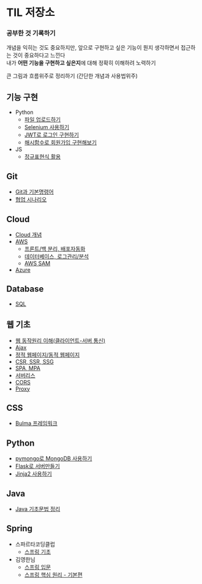 # TIL 저장소

### 공부한 것 기록하기

개념을 익히는 것도 중요하지만, 앞으로 구현하고 싶은 기능이 뭔지 생각하면서 접근하는 것이 중요하다고 느낀다  
내가 **어떤 기능을 구현하고 싶은지**에 대해 정확히 이해하려 노력하기

큰 그림과 흐름위주로 정리하기 (간단한 개념과 사용법위주)

## 기능 구현
- Python
  - [파일 업로드하기](https://github.com/kangwongu/TIL/blob/master/python/sparta_plus/project01/fileupload.md)
  - [Selenium 사용하기](https://github.com/kangwongu/TIL/blob/master/python/sparta_plus/project03/selenium.md)
  - [JWT로 로그인 구현하기](https://github.com/kangwongu/TIL/blob/master/python/sparta_plus/project04/jwt.md)
  - [해시함수로 회원가입 구현해보기](https://github.com/kangwongu/TIL/blob/master/python/sparta_plus/project04/register.md)
- JS
  - [정규표현식 활용](https://github.com/kangwongu/TIL/blob/master/python/sparta_plus/project04/regular_expressions.md)

## Git
- [Git과 기본명령어](https://github.com/kangwongu/TIL/blob/master/Git/git.md)
- [협업 시나리오](https://github.com/kangwongu/TIL/blob/master/Git/git%20for%20team.md)

## Cloud
- [Cloud 개념](https://github.com/kangwongu/TIL/blob/master/Cloud/cloud.md)
- [AWS](https://github.com/kangwongu/TIL/blob/master/AWS/aws.md)
  - [프론트/백 분리, 배포자동화](https://github.com/kangwongu/TIL/blob/master/AWS/aws_dividing.md)
  - [데이터베이스, 로그관리/분석](https://github.com/kangwongu/TIL/blob/master/AWS/aws_database.md)
  - [AWS SAM](https://github.com/kangwongu/TIL/blob/master/Cloud/AWS/aws_sam.md)
- [Azure](https://github.com/kangwongu/TIL/blob/master/Cloud/Azure/azure.md)

## Database
- [SQL](https://github.com/kangwongu/TIL/blob/master/Database/sql.md)

## 웹 기초
- [웹 동작원리 이해(클라이언트-서버 통신)](https://github.com/kangwongu/TIL/blob/master/HTML_CSS_JS/sparta/web_basic.md)
- [Ajax](https://github.com/kangwongu/TIL/blob/master/HTML_CSS_JS/sparta/ajax.md)
- [정적 웹페이지/동적 웹페이지](https://github.com/kangwongu/TIL/blob/master/python/sparta_plus/project02/static_dynamic_webpage.md)
- [CSR, SSR, SSG](https://github.com/kangwongu/TIL/blob/master/Web/csr_ssr_ssg.md)
- [SPA, MPA](https://github.com/kangwongu/TIL/blob/master/Web/spa_mpa.md)
- [서버리스](https://github.com/kangwongu/TIL/blob/master/Web/serverless.md)
- [CORS](https://github.com/kangwongu/TIL/blob/master/Web/CORS.md)
- [Proxy](https://github.com/kangwongu/TIL/blob/master/Web/proxy.md)

## CSS
- [Bulma 프레임워크](https://github.com/kangwongu/TIL/blob/master/python/sparta_plus/project04/bulma.md)

## Python
- [pymongo로 MongoDB 사용하기](https://github.com/kangwongu/TIL/blob/master/python/sparta/pythonprac/python_db.md)
- [Flask로 서버만들기](https://github.com/kangwongu/TIL/blob/master/python/sparta/pythonprac/python_flask.md)
- [Jinja2 사용하기](https://github.com/kangwongu/TIL/blob/master/python/sparta_plus/project02/Jinja2.md)

## Java
- [Java 기초문법 정리](https://github.com/kangwongu/TIL/blob/master/Java/java_basic.md)

## Spring
- 스파르타코딩클럽
  - [스프링 기초](https://github.com/kangwongu/TIL/blob/master/Spring/sparta/Spring_basic/spring_basic.md)
- 김영한님
  - [스프링 입문](https://github.com/kangwongu/TIL/blob/master/Spring/spring%20(1).md)
  - [스프링 핵심 원리 - 기본편](https://github.com/kangwongu/TIL/blob/master/Spring/spring%20(2).md)

